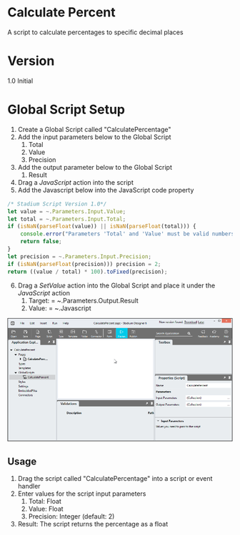 # Calculate Percent

A script to calculate percentages to specific decimal places

# Version 

1.0 Initial

# Global Script Setup
1. Create a Global Script called "CalculatePercentage"
2. Add the input parameters below to the Global Script
   1. Total
   2. Value
   3. Precision
3. Add the output parameter below to the Global Script
   1. Result
4. Drag a *JavaScript* action into the script
5. Add the Javascript below into the JavaScript code property
```javascript
/* Stadium Script Version 1.0*/
let value = ~.Parameters.Input.Value;
let total = ~.Parameters.Input.Total;
if (isNaN(parseFloat(value)) || isNaN(parseFloat(total))) {
	console.error("Parameters 'Total' and 'Value' must be valid numbers");
	return false;
}
let precision = ~.Parameters.Input.Precision;
if (isNaN(parseFloat(precision))) precision = 2;
return ((value / total) * 100).toFixed(precision);
```
6. Drag a *SetValue* action into the Global Script and place it under the *JavaScript* action
   1. Target: = ~.Parameters.Output.Result
   2. Value: = ~.Javascript

![](images/Parameters.gif)

## Usage
1. Drag the script called "CalculatePercentage" into a script or event handler
2. Enter values for the script input parameters
   1. Total: Float
   2. Value: Float
   3. Precision: Integer (default: 2)
3. Result: The script returns the percentage as a float